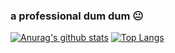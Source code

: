 ### a professional dum dum :neutral_face:

<!--
**csharpisez/csharpisez** is a ✨ _special_ ✨ repository because its `README.md` (this file) appears on your GitHub profile.

Here are some ideas to get you started:

- 🔭 I’m currently working on ...
- 🌱 I’m currently learning ...
- 👯 I’m looking to collaborate on ...
- 🤔 I’m looking for help with ...
- 💬 Ask me about ...
- 📫 How to reach me: ...
- 😄 Pronouns: ...
- ⚡ Fun fact: ...
-->
[![Anurag's github stats](https://github-readme-stats.vercel.app/api?username=csharpisez)](https://github.com/anuraghazra/github-readme-stats)
[![Top Langs](https://github-readme-stats.vercel.app/api/top-langs/?username=csharpisez&layout=compact)](https://github.com/anuraghazra/github-readme-stats)
